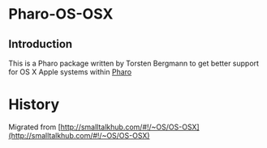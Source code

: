 # Pharo-OS-OSX

## Introduction
This is a Pharo package written by Torsten Bergmann to get better support for OS X Apple systems within [Pharo](http://www.pharo.org)

# History

Migrated from [http://smalltalkhub.com/#!/~OS/OS-OSX](http://smalltalkhub.com/#!/~OS/OS-OSX)